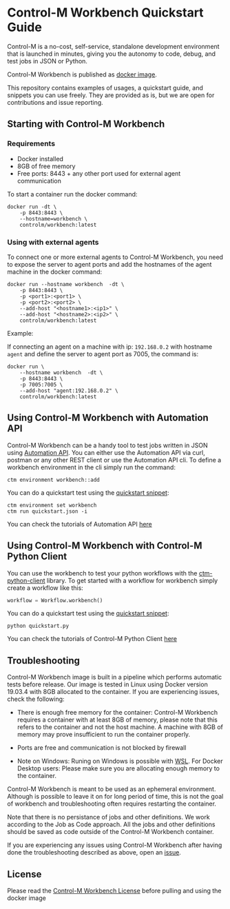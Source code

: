 # Control-M Workbench Quickstart Guide

Control-M is a no-cost, self-service, standalone development environment that is launched in minutes, giving you the autonomy to code, debug, and test jobs in JSON or Python.

Control-M Workbench is published as [docker image](https://hub.docker.com/repository/docker/controlm/workbench). 

This repository contains examples of usages, a quickstart guide, and snippets you can use freely. They are provided as is, but we are open for contributions and issue reporting.

## Starting with Control-M Workbench


### Requirements

- Docker installed
- 8GB of free memory
- Free ports: 8443 + any other port used for external agent communication


To start a container run the docker command:
```
docker run -dt \
    -p 8443:8443 \
    --hostname=workbench \
    controlm/workbench:latest
```


### Using with external agents

To connect one or more external agents to Control-M Workbench, you need to expose the server to agent ports and add the hostnames of the agent machine in the docker command:

```
docker run --hostname workbench  -dt \
    -p 8443:8443 \
    -p <port1>:<port1> \
    -p <port2>:<port2> \
    --add-host "<hostname1>:<ip1>" \
    --add-host "<hostname2>:<ip2>" \
    controlm/workbench:latest
```

Example: 

If connecting an agent on a machine with ip: `192.168.0.2` with hostname `agent` and define the server to agent port as 7005, the command is:

```
docker run \
    --hostname workbench  -dt \
    -p 8443:8443 \
    -p 7005:7005 \
    --add-host "agent:192.168.0.2" \
    controlm/workbench:latest
```

## Using Control-M Workbench with Automation API

Control-M Workbench can be a handy tool to test jobs written in JSON using [Automation API](https://docs.bmc.com/docs/ctmapimonthly/control-m-automation-api-home-1116950269.html). You can either use the Automation API via curl, postman or any other REST client or use the Automation API cli. To define a workbench environment in the cli simply run the command:
```
ctm environment workbench::add
```
You can do a quickstart test using the [quickstart snippet](snippets/quickstart.json):

```
ctm environment set workbench
ctm run quickstart.json -i
```

You can check the tutorials of Automation API [here](https://docs.bmc.com/docs/ctmapimonthly/tutorials-1116950277.html)

## Using Control-M Workbench with Control-M Python Client

You can use the workbench to test your python workflows with the [ctm-python-client](https://github.com/controlm/ctm-python-client) library. To get started with a workflow for workbench simply create a workflow like this:
```python
workflow = Workflow.workbench()
```

You can do a quickstart test using the [quickstart snippet](snippets/quicksatart.py):

```
python quickstart.py
```

You can check the tutorials of Control-M Python Client [here](https://controlm.github.io/ctm-python-client/tutorials.html)

## Troubleshooting

Control-M Workbench image is built in a pipeline which performs automatic tests before release. Our image is tested in Linux using Docker version 19.03.4 with 8GB allocated to the container. If you are experiencing issues, check the following:

- There is enough free memory for the container: Control-M Workbench requires a container with at least 8GB of memory, please note that this refers to the container and not the host machine. A machine with 8GB of memory may prove insufficient to run the container properly.

- Ports are free and communication is not blocked by firewall

- Note on Windows: Runing on Windows is possible with [WSL](https://docs.docker.com/desktop/windows/wsl/). For Docker Desktop users: Please make sure you are allocating enough memory to the container.

Control-M Workbench is meant to be used as an ephemeral environment. Although is possible to leave it on for long period of time, this is not the goal of workbench and troubleshooting often requires restarting the container. 

Note that there is no persistance of jobs and other definitions. We work according to the Job as Code approach. All the jobs and other definitions should be saved as code outside of the Control-M Workbench container. 

If you are experiencing any issues using Control-M Workbench after having done the troubleshooting described as above, open an [issue](https://github.com/controlm/workbench/issues).

## License

Please read the [Control-M Workbench License](https://aapi-swagger-doc.s3.us-west-2.amazonaws.com/workbench-license/Control-M+Workbench+Terms+of+Use+v.07.20.2022.pdf) before pulling and using the docker image
